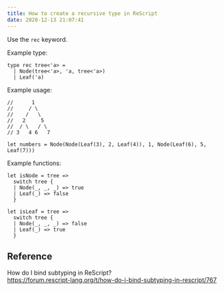 ```yaml
---
title: How to create a recursive type in ReScript
date: 2020-12-13 21:07:41
---
```


Use the `rec` keyword.

Example type:

```res
type rec tree<'a> =
  | Node(tree<'a>, 'a, tree<'a>)
  | Leaf('a)
```

Example usage:

```res
//      1
//     / \
//    /   \
//   2     5
//  / \   / \
// 3   4 6   7

let numbers = Node(Node(Leaf(3), 2, Leaf(4)), 1, Node(Leaf(6), 5, Leaf(7)))
```

Example functions:

```res
let isNode = tree =>
  switch tree {
  | Node(_, _, _) => true
  | Leaf(_) => false
  }

let isLeaf = tree =>
  switch tree {
  | Node(_, _, _) => false
  | Leaf(_) => true
  }
```

## Reference

How do I bind subtyping in ReScript?  
https://forum.rescript-lang.org/t/how-do-i-bind-subtyping-in-rescript/767
